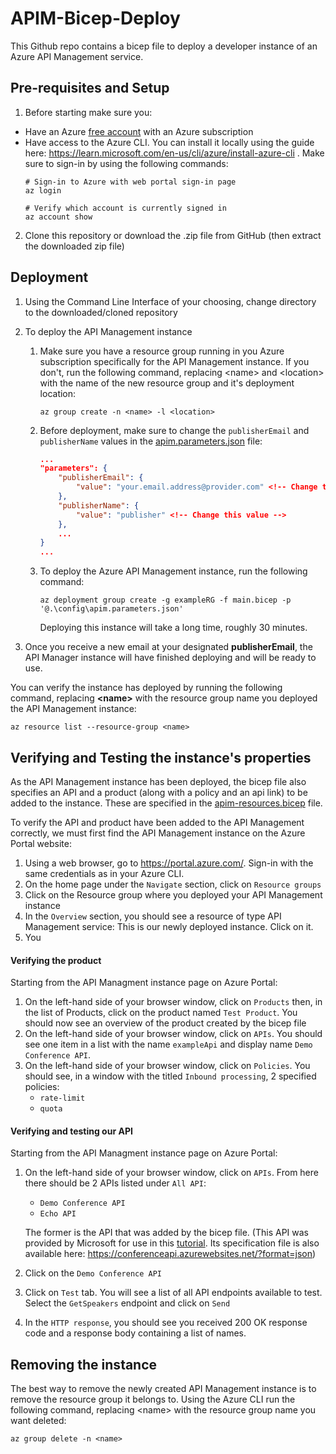 # APIM-Bicep-Deploy
This Github repo contains a bicep file to deploy a developer instance of an Azure API Management service.

## Pre-requisites and Setup

1. Before starting make sure you:

* Have an Azure [free account](https://azure.microsoft.com/free/?WT.mc_id=A261C142F) with an Azure subscription
* Have access to the Azure CLI. You can install it locally using the guide here: <https://learn.microsoft.com/en-us/cli/azure/install-azure-cli> . Make sure to sign-in by using the following commands: 
    ```command line
    # Sign-in to Azure with web portal sign-in page
    az login

    # Verify which account is currently signed in
    az account show
    ```

2. Clone this repository or download the .zip file from GitHub (then extract the downloaded zip file)

## Deployment

1. Using the Command Line Interface of your choosing, change directory to the downloaded/cloned repository

2. To deploy the API Management instance
    1. Make sure you have a resource group running in you Azure subscription specifically for the API Management instance. If you don't, run the following command, replacing \<name> and \<location> with the name of the new resource group and it's deployment location:
        ```
        az group create -n <name> -l <location>
        ```
    1. Before deployment, make sure to change the `publisherEmail` and `publisherName` values in the [apim.parameters.json](https://github.com/mpirotaiswilton-IW/APIM-Bicep-Deploy/blob/main/config/apim.parameters.json) file:

        ```json
        ...
        "parameters": {
            "publisherEmail": {
                "value": "your.email.address@provider.com" <!-- Change this value -->
            },
            "publisherName": {
                "value": "publisher" <!-- Change this value -->
            },
            ...
        }
        ...
        ```

    1. To deploy the Azure API Management instance, run the following command: 
        ```
        az deployment group create -g exampleRG -f main.bicep -p '@.\config\apim.parameters.json'
        ```
        Deploying this instance will take a long time, roughly 30 minutes.

3. Once you receive a new email at your designated **publisherEmail**, the API Manager instance will have finished deploying and will be ready to use.

You can verify the instance has deployed by running the following command, replacing **\<name>** with the resource group name you deployed the API Management instance: 

```
az resource list --resource-group <name>
```

## Verifying and Testing the instance's properties

As the API Management instance has been deployed, the bicep file also specifies an API and a product (along with a policy and an api link) to be added to the instance. These are specified in the [apim-resources.bicep](https://github.com/mpirotaiswilton-IW/APIM-Bicep-Deploy/blob/main/modules/apim-resources.bicep) file.

To verify the API and product have been added to the API Management correctly, we must first find the API Management instance on the Azure Portal website:
1. Using a web browser, go to <https://portal.azure.com/>. Sign-in with the same credentials as in your Azure CLI.
2. On the home page under the `Navigate` section, click on `Resource groups`
3. Click on the Resource group where you deployed your API Management instance
4. In the `Overview` section, you should see a resource of type API Management service: This is our newly deployed instance. Click on it.
5. You 

#### Verifying the product

Starting from the API Managment instance page on Azure Portal:

1. On the left-hand side of your browser window, click on `Products` then, in the list of Products, click on the product named `Test Product`. You should now see an overview of the product created by the bicep file
2. On the left-hand side of your browser window, click on `APIs`. You should see one item in a list with the name `exampleApi` and display name `Demo Conference API`.
3. On the left-hand side of your browser window, click on `Policies`. You should see, in a window with the titled `Inbound processing`, 2 specified policies: 
    * `rate-limit`
    * `quota`

#### Verifying and testing our API

Starting from the API Managment instance page on Azure Portal:

1. On the left-hand side of your browser window, click on `APIs`. From here there should be 2 APIs listed under `All API`: 
    * `Demo Conference API`
    * `Echo API`

    The former is the API that was added by the bicep file. (This API was provided by Microsoft for use in this [tutorial](https://learn.microsoft.com/en-us/azure/api-management/import-and-publish). Its specification file is also available here: <https://conferenceapi.azurewebsites.net/?format=json>)

2. Click on the `Demo Conference API`
3. Click on `Test` tab. You will see a list of all API endpoints available to test. Select the `GetSpeakers` endpoint and click on `Send`
4. In the `HTTP response`, you should see you received 200 OK response code and a response body containing a list of names.

## Removing the instance

The best way to remove the newly created API Management instance is to remove the resource group it belongs to. Using the Azure CLI run the following command, replacing \<name> with the resource group name you want deleted: 
```
az group delete -n <name>
```